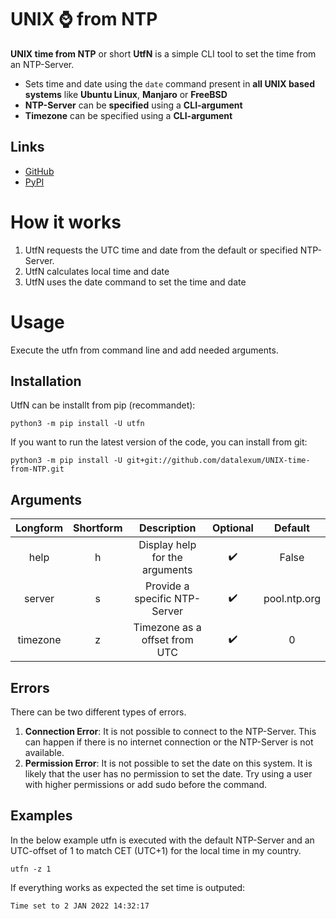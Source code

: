 # UNIX :watch: from NTP

**UNIX time from NTP** or short **UtfN** is a simple CLI tool to set the time from an NTP-Server.

* Sets time and date using the `date` command present in **all UNIX based systems** like **Ubuntu Linux**, **Manjaro** or **FreeBSD**
* **NTP-Server** can be **specified** using a **CLI-argument**
* **Timezone** can be specified using a **CLI-argument**

## Links
* [GitHub](https://github.com/datalexum/UNIX-time-from-NTP)
* [PyPI](https://pypi.org/project/UtfN/)

# How it works

1. UtfN requests the UTC time and date from the default or specified NTP-Server.
2. UtfN calculates local time and date
3. UtfN uses the date command to set the time and date

# Usage

Execute the utfn from command line and add needed arguments.

## Installation

UtfN can be installt from pip (recommandet):

```
python3 -m pip install -U utfn
```

If you want to run the latest version of the code, you can install from git:

```
python3 -m pip install -U git+git://github.com/datalexum/UNIX-time-from-NTP.git
```
## Arguments

| Longform | Shortform |           Description          |      Optional      |    Default   |
|:--------:|:---------:|:------------------------------:|:------------------:|:------------:|
|   help   |     h     | Display help for the arguments | :heavy_check_mark: |     False    |
|  server  |     s     | Provide a specific NTP-Server  | :heavy_check_mark: | pool.ntp.org |
| timezone |     z     | Timezone as a offset from UTC  | :heavy_check_mark: |       0      |

## Errors

There can be two different types of errors.

1. **Connection Error**: It is not possible to connect to the NTP-Server. This can happen if there is no internet connection or the NTP-Server is not available.
2. **Permission Error**: It is not possible to set the date on this system. It is likely that the user has no permission to set the date. Try using a user with higher permissions or add sudo before the command.

## Examples

In the below example utfn is executed with the default NTP-Server and an UTC-offset of 1 to match CET (UTC+1) for the local time in my country.

```
utfn -z 1
```

If everything works as expected the set time is outputed:

```
Time set to 2 JAN 2022 14:32:17
```
